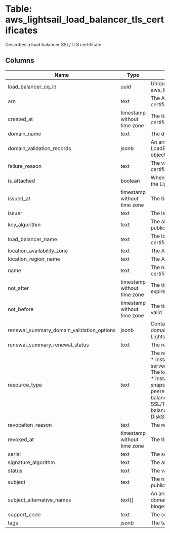 
# Table: aws_lightsail_load_balancer_tls_certificates
Describes a load balancer SSL/TLS certificate
## Columns
| Name        | Type           | Description  |
| ------------- | ------------- | -----  |
|load_balancer_cq_id|uuid|Unique CloudQuery ID of aws_lightsail_load_balancers table (FK)|
|arn|text|The Amazon Resource Name (ARN) of the SSL/TLS certificate|
|created_at|timestamp without time zone|The time when you created your SSL/TLS certificate|
|domain_name|text|The domain name for your SSL/TLS certificate|
|domain_validation_records|jsonb|An array of LoadBalancerTlsCertificateDomainValidationRecord objects describing the records|
|failure_reason|text|The validation failure reason, if any, of the certificate|
|is_attached|boolean|When true, the SSL/TLS certificate is attached to the Lightsail load balancer|
|issued_at|timestamp without time zone|The time when the SSL/TLS certificate was issued|
|issuer|text|The issuer of the certificate|
|key_algorithm|text|The algorithm used to generate the key pair (the public and private key)|
|load_balancer_name|text|The load balancer name where your SSL/TLS certificate is attached|
|location_availability_zone|text|The Availability Zone|
|location_region_name|text|The AWS Region name|
|name|text|The name of the SSL/TLS certificate (eg, my-certificate)|
|not_after|timestamp without time zone|The timestamp when the SSL/TLS certificate expires|
|not_before|timestamp without time zone|The timestamp when the SSL/TLS certificate is first valid|
|renewal_summary_domain_validation_options|jsonb|Contains information about the validation of each domain name in the certificate, as it pertains to Lightsail's managed renewal|
|renewal_summary_renewal_status|text|The renewal status of the certificate|
|resource_type|text|The resource type (eg, LoadBalancerTlsCertificate)  * Instance - A Lightsail instance (a virtual private server)  * StaticIp - A static IP address  * KeyPair - The key pair used to connect to a Lightsail instance  * InstanceSnapshot - A Lightsail instance snapshot  * Domain - A DNS zone  * PeeredVpc - A peered VPC  * LoadBalancer - A Lightsail load balancer  * LoadBalancerTlsCertificate - An SSL/TLS certificate associated with a Lightsail load balancer  * Disk - A Lightsail block storage disk  * DiskSnapshot - A block storage disk snapshot|
|revocation_reason|text|The reason the certificate was revoked|
|revoked_at|timestamp without time zone|The timestamp when the certificate was revoked|
|serial|text|The serial number of the certificate|
|signature_algorithm|text|The algorithm that was used to sign the certificate|
|status|text|The validation status of the SSL/TLS certificate|
|subject|text|The name of the entity that is associated with the public key contained in the certificate|
|subject_alternative_names|text[]|An array of strings that specify the alternate domains (eg, example2com) and subdomains (eg, blogexamplecom) for the certificate|
|support_code|text|The support code|
|tags|jsonb|The tag keys and optional values for the resource|
